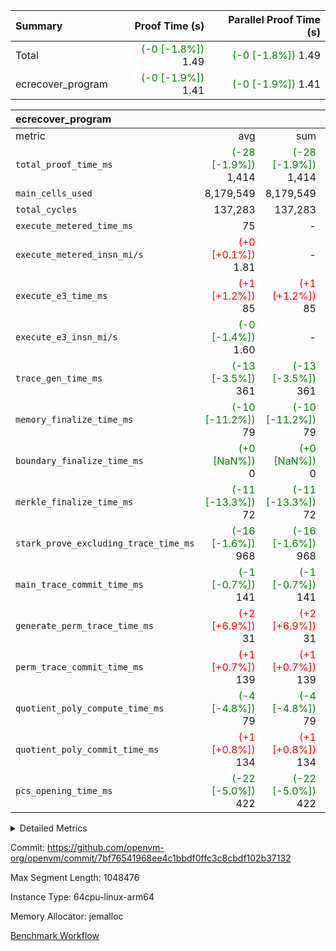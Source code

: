 | Summary | Proof Time (s) | Parallel Proof Time (s) |
|:---|---:|---:|
| Total | <span style='color: green'>(-0 [-1.8%])</span> 1.49 | <span style='color: green'>(-0 [-1.8%])</span> 1.49 |
| ecrecover_program | <span style='color: green'>(-0 [-1.9%])</span> 1.41 | <span style='color: green'>(-0 [-1.9%])</span> 1.41 |


| ecrecover_program |||||
|:---|---:|---:|---:|---:|
|metric|avg|sum|max|min|
| `total_proof_time_ms ` | <span style='color: green'>(-28 [-1.9%])</span> 1,414 | <span style='color: green'>(-28 [-1.9%])</span> 1,414 | <span style='color: green'>(-28 [-1.9%])</span> 1,414 | <span style='color: green'>(-28 [-1.9%])</span> 1,414 |
| `main_cells_used     ` |  8,179,549 |  8,179,549 |  8,179,549 |  8,179,549 |
| `total_cycles        ` |  137,283 |  137,283 |  137,283 |  137,283 |
| `execute_metered_time_ms` |  75 | -          | -          | -          |
| `execute_metered_insn_mi/s` | <span style='color: red'>(+0 [+0.1%])</span> 1.81 | -          | <span style='color: red'>(+0 [+0.1%])</span> 1.81 | <span style='color: red'>(+0 [+0.1%])</span> 1.81 |
| `execute_e3_time_ms  ` | <span style='color: red'>(+1 [+1.2%])</span> 85 | <span style='color: red'>(+1 [+1.2%])</span> 85 | <span style='color: red'>(+1 [+1.2%])</span> 85 | <span style='color: red'>(+1 [+1.2%])</span> 85 |
| `execute_e3_insn_mi/s` | <span style='color: green'>(-0 [-1.4%])</span> 1.60 | -          | <span style='color: green'>(-0 [-1.4%])</span> 1.60 | <span style='color: green'>(-0 [-1.4%])</span> 1.60 |
| `trace_gen_time_ms   ` | <span style='color: green'>(-13 [-3.5%])</span> 361 | <span style='color: green'>(-13 [-3.5%])</span> 361 | <span style='color: green'>(-13 [-3.5%])</span> 361 | <span style='color: green'>(-13 [-3.5%])</span> 361 |
| `memory_finalize_time_ms` | <span style='color: green'>(-10 [-11.2%])</span> 79 | <span style='color: green'>(-10 [-11.2%])</span> 79 | <span style='color: green'>(-10 [-11.2%])</span> 79 | <span style='color: green'>(-10 [-11.2%])</span> 79 |
| `boundary_finalize_time_ms` | <span style='color: green'>(+0 [NaN%])</span> 0 | <span style='color: green'>(+0 [NaN%])</span> 0 | <span style='color: green'>(+0 [NaN%])</span> 0 | <span style='color: green'>(+0 [NaN%])</span> 0 |
| `merkle_finalize_time_ms` | <span style='color: green'>(-11 [-13.3%])</span> 72 | <span style='color: green'>(-11 [-13.3%])</span> 72 | <span style='color: green'>(-11 [-13.3%])</span> 72 | <span style='color: green'>(-11 [-13.3%])</span> 72 |
| `stark_prove_excluding_trace_time_ms` | <span style='color: green'>(-16 [-1.6%])</span> 968 | <span style='color: green'>(-16 [-1.6%])</span> 968 | <span style='color: green'>(-16 [-1.6%])</span> 968 | <span style='color: green'>(-16 [-1.6%])</span> 968 |
| `main_trace_commit_time_ms` | <span style='color: green'>(-1 [-0.7%])</span> 141 | <span style='color: green'>(-1 [-0.7%])</span> 141 | <span style='color: green'>(-1 [-0.7%])</span> 141 | <span style='color: green'>(-1 [-0.7%])</span> 141 |
| `generate_perm_trace_time_ms` | <span style='color: red'>(+2 [+6.9%])</span> 31 | <span style='color: red'>(+2 [+6.9%])</span> 31 | <span style='color: red'>(+2 [+6.9%])</span> 31 | <span style='color: red'>(+2 [+6.9%])</span> 31 |
| `perm_trace_commit_time_ms` | <span style='color: red'>(+1 [+0.7%])</span> 139 | <span style='color: red'>(+1 [+0.7%])</span> 139 | <span style='color: red'>(+1 [+0.7%])</span> 139 | <span style='color: red'>(+1 [+0.7%])</span> 139 |
| `quotient_poly_compute_time_ms` | <span style='color: green'>(-4 [-4.8%])</span> 79 | <span style='color: green'>(-4 [-4.8%])</span> 79 | <span style='color: green'>(-4 [-4.8%])</span> 79 | <span style='color: green'>(-4 [-4.8%])</span> 79 |
| `quotient_poly_commit_time_ms` | <span style='color: red'>(+1 [+0.8%])</span> 134 | <span style='color: red'>(+1 [+0.8%])</span> 134 | <span style='color: red'>(+1 [+0.8%])</span> 134 | <span style='color: red'>(+1 [+0.8%])</span> 134 |
| `pcs_opening_time_ms ` | <span style='color: green'>(-22 [-5.0%])</span> 422 | <span style='color: green'>(-22 [-5.0%])</span> 422 | <span style='color: green'>(-22 [-5.0%])</span> 422 | <span style='color: green'>(-22 [-5.0%])</span> 422 |



<details>
<summary>Detailed Metrics</summary>

|  | keygen_time_ms | commit_exe_time_ms | app proof_time_ms |
| --- | --- | --- |
|  | 917 | 10 | 6,595 | 

| group | num_segments | memory_to_vec_partition_time_ms | insns | fri.log_blowup | execute_segment_time_ms | execute_metered_time_ms | execute_metered_insn_mi/s |
| --- | --- | --- | --- | --- | --- | --- | --- |
| ecrecover_program | 1 | 24 | 137,284 | 1 | 5,982 | 75 | 1.81 | 

| group | air_name | quotient_deg | interactions | constraints |
| --- | --- | --- | --- | --- |
| ecrecover_program | AccessAdapterAir<16> | 2 | 5 | 12 | 
| ecrecover_program | AccessAdapterAir<2> | 2 | 5 | 12 | 
| ecrecover_program | AccessAdapterAir<32> | 2 | 5 | 12 | 
| ecrecover_program | AccessAdapterAir<4> | 2 | 5 | 12 | 
| ecrecover_program | AccessAdapterAir<8> | 2 | 5 | 12 | 
| ecrecover_program | BitwiseOperationLookupAir<8> | 2 | 2 | 4 | 
| ecrecover_program | KeccakVmAir | 2 | 321 | 4,513 | 
| ecrecover_program | MemoryMerkleAir<8> | 2 | 4 | 39 | 
| ecrecover_program | PersistentBoundaryAir<8> | 2 | 3 | 7 | 
| ecrecover_program | PhantomAir | 2 | 3 | 5 | 
| ecrecover_program | Poseidon2PeripheryAir<BabyBearParameters>, 1> | 2 | 1 | 286 | 
| ecrecover_program | ProgramAir | 1 | 1 | 4 | 
| ecrecover_program | RangeTupleCheckerAir<2> | 1 | 1 | 4 | 
| ecrecover_program | Rv32HintStoreAir | 2 | 18 | 28 | 
| ecrecover_program | VariableRangeCheckerAir | 1 | 1 | 4 | 
| ecrecover_program | VmAirWrapper<Rv32BaseAluAdapterAir, BaseAluCoreAir<4, 8> | 2 | 20 | 37 | 
| ecrecover_program | VmAirWrapper<Rv32BaseAluAdapterAir, LessThanCoreAir<4, 8> | 2 | 18 | 40 | 
| ecrecover_program | VmAirWrapper<Rv32BaseAluAdapterAir, ShiftCoreAir<4, 8> | 2 | 24 | 91 | 
| ecrecover_program | VmAirWrapper<Rv32BranchAdapterAir, BranchEqualCoreAir<4> | 2 | 11 | 20 | 
| ecrecover_program | VmAirWrapper<Rv32BranchAdapterAir, BranchLessThanCoreAir<4, 8> | 2 | 13 | 35 | 
| ecrecover_program | VmAirWrapper<Rv32CondRdWriteAdapterAir, Rv32JalLuiCoreAir> | 2 | 10 | 18 | 
| ecrecover_program | VmAirWrapper<Rv32IsEqualModAdapterAir<2, 1, 32, 32>, ModularIsEqualCoreAir<32, 4, 8> | 2 | 25 | 225 | 
| ecrecover_program | VmAirWrapper<Rv32JalrAdapterAir, Rv32JalrCoreAir> | 2 | 16 | 20 | 
| ecrecover_program | VmAirWrapper<Rv32LoadStoreAdapterAir, LoadSignExtendCoreAir<4, 8> | 2 | 18 | 33 | 
| ecrecover_program | VmAirWrapper<Rv32LoadStoreAdapterAir, LoadStoreCoreAir<4> | 2 | 17 | 40 | 
| ecrecover_program | VmAirWrapper<Rv32MultAdapterAir, DivRemCoreAir<4, 8> | 2 | 25 | 84 | 
| ecrecover_program | VmAirWrapper<Rv32MultAdapterAir, MulHCoreAir<4, 8> | 2 | 24 | 31 | 
| ecrecover_program | VmAirWrapper<Rv32MultAdapterAir, MultiplicationCoreAir<4, 8> | 2 | 19 | 19 | 
| ecrecover_program | VmAirWrapper<Rv32RdWriteAdapterAir, Rv32AuipcCoreAir> | 2 | 12 | 14 | 
| ecrecover_program | VmAirWrapper<Rv32VecHeapAdapterAir<1, 2, 2, 32, 32>, FieldExpressionCoreAir> | 2 | 415 | 480 | 
| ecrecover_program | VmAirWrapper<Rv32VecHeapAdapterAir<2, 1, 1, 32, 32>, FieldExpressionCoreAir> | 2 | 158 | 190 | 
| ecrecover_program | VmAirWrapper<Rv32VecHeapAdapterAir<2, 2, 2, 32, 32>, FieldExpressionCoreAir> | 2 | 428 | 457 | 
| ecrecover_program | VmConnectorAir | 2 | 5 | 11 | 

| group | air_name | segment | rows | prep_cols | perm_cols | main_cols | cells |
| --- | --- | --- | --- | --- | --- | --- | --- |
| ecrecover_program | AccessAdapterAir<16> | 0 | 4,096 |  | 16 | 25 | 167,936 | 
| ecrecover_program | AccessAdapterAir<32> | 0 | 2,048 |  | 16 | 41 | 116,736 | 
| ecrecover_program | AccessAdapterAir<8> | 0 | 16,384 |  | 16 | 17 | 540,672 | 
| ecrecover_program | BitwiseOperationLookupAir<8> | 0 | 65,536 | 3 | 8 | 2 | 655,360 | 
| ecrecover_program | KeccakVmAir | 0 | 128 |  | 1,056 | 3,163 | 540,032 | 
| ecrecover_program | MemoryMerkleAir<8> | 0 | 4,096 |  | 16 | 32 | 196,608 | 
| ecrecover_program | PersistentBoundaryAir<8> | 0 | 4,096 |  | 12 | 20 | 131,072 | 
| ecrecover_program | PhantomAir | 0 | 16 |  | 12 | 6 | 288 | 
| ecrecover_program | Poseidon2PeripheryAir<BabyBearParameters>, 1> | 0 | 4,096 |  | 8 | 300 | 1,261,568 | 
| ecrecover_program | ProgramAir | 0 | 32,768 |  | 8 | 10 | 589,824 | 
| ecrecover_program | RangeTupleCheckerAir<2> | 0 | 524,288 | 2 | 8 | 1 | 4,718,592 | 
| ecrecover_program | Rv32HintStoreAir | 0 | 256 |  | 44 | 32 | 19,456 | 
| ecrecover_program | VariableRangeCheckerAir | 0 | 262,144 | 2 | 8 | 1 | 2,359,296 | 
| ecrecover_program | VmAirWrapper<Rv32BaseAluAdapterAir, BaseAluCoreAir<4, 8> | 0 | 65,536 |  | 52 | 36 | 5,767,168 | 
| ecrecover_program | VmAirWrapper<Rv32BaseAluAdapterAir, LessThanCoreAir<4, 8> | 0 | 4,096 |  | 40 | 37 | 315,392 | 
| ecrecover_program | VmAirWrapper<Rv32BaseAluAdapterAir, ShiftCoreAir<4, 8> | 0 | 16,384 |  | 52 | 53 | 1,720,320 | 
| ecrecover_program | VmAirWrapper<Rv32BranchAdapterAir, BranchEqualCoreAir<4> | 0 | 16,384 |  | 28 | 26 | 884,736 | 
| ecrecover_program | VmAirWrapper<Rv32BranchAdapterAir, BranchLessThanCoreAir<4, 8> | 0 | 4,096 |  | 32 | 32 | 262,144 | 
| ecrecover_program | VmAirWrapper<Rv32CondRdWriteAdapterAir, Rv32JalLuiCoreAir> | 0 | 4,096 |  | 28 | 18 | 188,416 | 
| ecrecover_program | VmAirWrapper<Rv32IsEqualModAdapterAir<2, 1, 32, 32>, ModularIsEqualCoreAir<32, 4, 8> | 0 | 4,096 |  | 56 | 166 | 909,312 | 
| ecrecover_program | VmAirWrapper<Rv32JalrAdapterAir, Rv32JalrCoreAir> | 0 | 4,096 |  | 36 | 28 | 262,144 | 
| ecrecover_program | VmAirWrapper<Rv32LoadStoreAdapterAir, LoadSignExtendCoreAir<4, 8> | 0 | 8,192 |  | 52 | 36 | 720,896 | 
| ecrecover_program | VmAirWrapper<Rv32LoadStoreAdapterAir, LoadStoreCoreAir<4> | 0 | 65,536 |  | 52 | 41 | 6,094,848 | 
| ecrecover_program | VmAirWrapper<Rv32MultAdapterAir, MulHCoreAir<4, 8> | 0 | 8 |  | 72 | 39 | 888 | 
| ecrecover_program | VmAirWrapper<Rv32MultAdapterAir, MultiplicationCoreAir<4, 8> | 0 | 32 |  | 52 | 31 | 2,656 | 
| ecrecover_program | VmAirWrapper<Rv32RdWriteAdapterAir, Rv32AuipcCoreAir> | 0 | 2,048 |  | 28 | 20 | 98,304 | 
| ecrecover_program | VmAirWrapper<Rv32VecHeapAdapterAir<1, 2, 2, 32, 32>, FieldExpressionCoreAir> | 0 | 2,048 |  | 836 | 547 | 2,832,384 | 
| ecrecover_program | VmAirWrapper<Rv32VecHeapAdapterAir<2, 1, 1, 32, 32>, FieldExpressionCoreAir> | 0 | 32 |  | 320 | 263 | 18,656 | 
| ecrecover_program | VmAirWrapper<Rv32VecHeapAdapterAir<2, 2, 2, 32, 32>, FieldExpressionCoreAir> | 0 | 1,024 |  | 860 | 625 | 1,520,640 | 
| ecrecover_program | VmConnectorAir | 0 | 2 | 1 | 16 | 5 | 42 | 

| group | segment | trace_gen_time_ms | total_proof_time_ms | total_cycles | total_cells | stark_prove_excluding_trace_time_ms | quotient_poly_compute_time_ms | quotient_poly_commit_time_ms | prove_segment_time_ms | perm_trace_commit_time_ms | pcs_opening_time_ms | merkle_finalize_time_ms | memory_to_vec_partition_time_ms | memory_finalize_time_ms | main_trace_commit_time_ms | main_cells_used | insns | generate_perm_trace_time_ms | execute_e3_time_ms | execute_e3_insn_mi/s | boundary_finalize_time_ms |
| --- | --- | --- | --- | --- | --- | --- | --- | --- | --- | --- | --- | --- | --- | --- | --- | --- | --- | --- | --- | --- | --- |
| ecrecover_program | 0 | 361 | 1,414 | 137,283 | 32,925,330 | 968 | 79 | 134 | 2,097 | 139 | 422 | 72 | 25 | 79 | 141 | 8,179,549 | 137,284 | 31 | 85 | 1.60 | 0 | 

| group | segment | trace_height_constraint | weighted_sum | threshold |
| --- | --- | --- | --- | --- |
| ecrecover_program | 0 | 0 | 396,372 | 2,013,265,921 | 
| ecrecover_program | 0 | 1 | 1,239,280 | 2,013,265,921 | 
| ecrecover_program | 0 | 2 | 198,186 | 2,013,265,921 | 
| ecrecover_program | 0 | 3 | 2,663,748 | 2,013,265,921 | 
| ecrecover_program | 0 | 4 | 16,384 | 2,013,265,921 | 
| ecrecover_program | 0 | 5 | 8,192 | 2,013,265,921 | 
| ecrecover_program | 0 | 6 | 471,272 | 2,013,265,921 | 
| ecrecover_program | 0 | 7 | 192 | 2,013,265,921 | 
| ecrecover_program | 0 | 8 | 5,947,994 | 2,013,265,921 | 

</details>


Commit: https://github.com/openvm-org/openvm/commit/7bf76541968ee4c1bbdf0ffc3c8cbdf102b37132

Max Segment Length: 1048476

Instance Type: 64cpu-linux-arm64

Memory Allocator: jemalloc

[Benchmark Workflow](https://github.com/openvm-org/openvm/actions/runs/16284761787)
